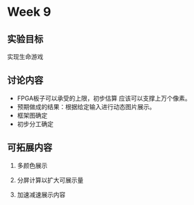 # Week 9

## 实验目标

实现生命游戏

## 讨论内容

* FPGA板子可以承受的上限，初步估算 应该可以支撑上万个像素。
* 预期做成的结果：根据给定输入进行动态图片展示。
* 框架图确定
* 初步分工确定

## 可拓展内容

1. 多颜色展示

2. 分屏计算以扩大可展示量

3. 加速减速展示内容

   
